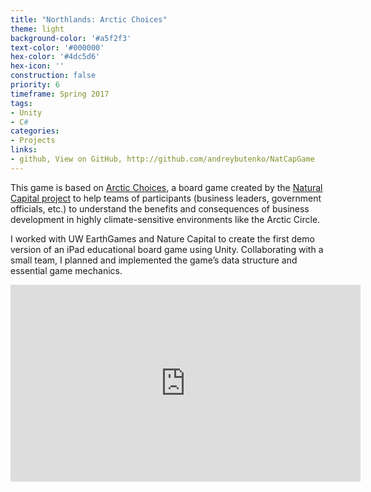 ```yaml
---
title: "Northlands: Arctic Choices"
theme: light
background-color: '#a5f2f3'
text-color: '#000000'
hex-color: '#4dc5d6'
hex-icon: ''
construction: false
priority: 6
timeframe: Spring 2017
tags:
- Unity
- C#
categories:
- Projects
links:
- github, View on GitHub, http://github.com/andreybutenko/NatCapGame
---
```

This game is based on [Arctic Choices](http://wwf.panda.org/what_we_do/where_we_work/arctic/what_we_do/arctic_choices.cfm), a board game created by the [Natural Capital project](http://www.naturalcapitalproject.org) to help teams of participants (business leaders, government officials, etc.) to understand the benefits and consequences of business development in highly climate-sensitive environments like the Arctic Circle.
<!-- more -->
I worked with UW EarthGames and Nature Capital to create the first demo version of an iPad educational board game using Unity. Collaborating with a small team, I planned and implemented the game’s data structure and essential game mechanics.

<div class="video">
  <iframe width="560" height="315" src="https://www.youtube.com/embed/8aBdMHqNnDw" frameborder="0" allowfullscreen></iframe>
</div>
